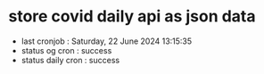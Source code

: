 # store covid daily api as json data

- last cronjob : Saturday, 22 June 2024 13:15:35
- status og cron : success
- status daily cron : success
      
      